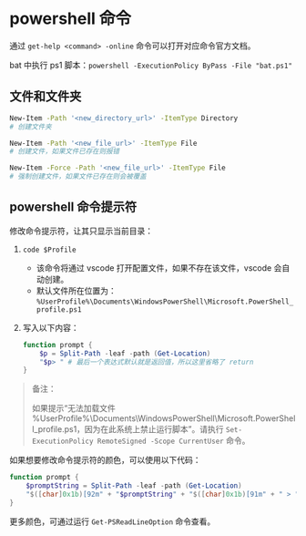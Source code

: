 # powershell 命令

通过 `get-help <command> -online` 命令可以打开对应命令官方文档。

bat 中执行 ps1 脚本：`powershell -ExecutionPolicy ByPass -File "bat.ps1"`

## 文件和文件夹

```sh
New-Item -Path '<new_directory_url>' -ItemType Directory
# 创建文件夹

New-Item -Path '<new_file_url>' -ItemType File
# 创建文件，如果文件已存在则报错

New-Item -Force -Path '<new_file_url>' -ItemType File
# 强制创建文件，如果文件已存在则会被覆盖
```

## powershell 命令提示符

修改命令提示符，让其只显示当前目录：

1. `code $Profile`
    - 该命令将通过 vscode 打开配置文件，如果不存在该文件，vscode 会自动创建。
    - 默认文件所在位置为：`%UserProfile%\Documents\WindowsPowerShell\Microsoft.PowerShell_profile.ps1`
2. 写入以下内容：

    ```ps1
    function prompt {
        $p = Split-Path -leaf -path (Get-Location)
        "$p> " # 最后一个表达式默认就是返回值，所以这里省略了 return
    }
    ```

>
> 备注：
>
> 如果提示“无法加载文件 %UserProfile%\Documents\WindowsPowerShell\Microsoft.PowerShell_profile.ps1，因为在此系统上禁止运行脚本”。请执行 `Set-ExecutionPolicy RemoteSigned -Scope CurrentUser` 命令。

如果想要修改命令提示符的颜色，可以使用以下代码：

```ps1
function prompt {
    $promptString = Split-Path -leaf -path (Get-Location)
    "$([char]0x1b)[92m" + "$promptString" + "$([char]0x1b)[91m" + " > "
}
```

更多颜色，可通过运行 `Get-PSReadLineOption` 命令查看。

